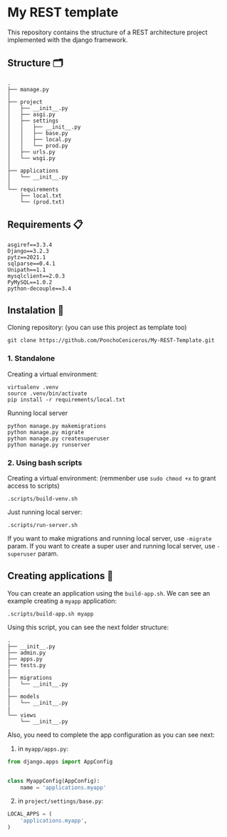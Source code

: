 # My REST template
This repository contains the structure of a REST architecture project implemented with the django framework. 


## Structure 🗂
```
.
├── manage.py
│
├── project
│   ├── __init__.py
│   ├── asgi.py
│   ├── settings
│   │   ├── __init__.py
│   │   ├── base.py
│   │   ├── local.py
│   │   └── prod.py
│   ├── urls.py
│   └── wsgi.py
│
├── applications
│   └── __init__.py
│
└── requirements
    ├── local.txt
    └── (prod.txt)    
```


## Requirements 📋
```
asgiref==3.3.4
Django==3.2.3
pytz==2021.1
sqlparse==0.4.1
Unipath==1.1
mysqlclient==2.0.3
PyMySQL==1.0.2
python-decouple==3.4
```

## Instalation 🔧

Cloning repository: (you can use this project as template too)
```
git clone https://github.com/PonchoCeniceros/My-REST-Template.git
```

### 1. Standalone

Creating a virtual environment:
```
virtualenv .venv
source .venv/bin/activate
pip install -r requirements/local.txt
```

Running local server
```
python manage.py makemigrations
python manage.py migrate
python manage.py createsuperuser
python manage.py runserver
```

### 2. Using bash scripts
Creating a virtual environment: (remmenber use ```sudo chmod +x``` to grant access to scripts)
```
.scripts/build-venv.sh
```

Just running local server:
```
.scripts/run-server.sh
```
If you want to make migrations and running local server, use ```-migrate``` param. If you want to create a super user and running local server, use ```-superuser``` param.

## Creating applications 📱

You can create an application using the ```build-app.sh```. We can see an example creating a ```myapp``` application:
```
.scripts/build-app.sh myapp
```
Using this script, you can see the next folder structure:
```
.
├── __init__.py
├── admin.py
├── apps.py
├── tests.py
|
├── migrations
│   └── __init__.py
|
├── models
│   └── __init__.py
|
└── views
    └── __init__.py

```
Also, you need to complete the app configuration as you can see next:

1. in ```myapp/apps.py```:
```Python
from django.apps import AppConfig


class MyappConfig(AppConfig):
    name = 'applications.myapp'
```

2. in ```project/settings/base.py```:
```Python
LOCAL_APPS = (
    'applications.myapp',
)
```